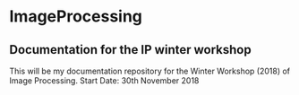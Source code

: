 # ImageProcessing
## Documentation for the IP winter workshop

This will be my documentation repository for the Winter Workshop (2018) of Image Processing.
Start Date: 30th November 2018


